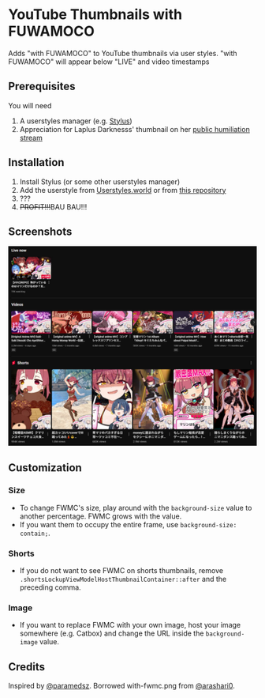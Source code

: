 # YouTube Thumbnails with FUWAMOCO
Adds "with FUWAMOCO" to YouTube thumbnails via user styles. "with FUWAMOCO" will appear below "LIVE" and video timestamps

## Prerequisites
You will need
1. A userstyles manager (e.g. [Stylus](https://github.com/openstyles/stylus))
1. Appreciation for Laplus Darknesss' thumbnail on her [public humiliation stream](https://www.youtube.com/watch?v=_1ffz3ADSNI)

## Installation
1. Install Stylus (or some other userstyles manager)
1. Add the userstyle from [Userstyles.world](https://userstyles.world/style/23517/fuwamoco-everywhere) or from [this repository](/with-fwmc-yt.css)
1. ???
1. <del>PROFIT!!!</del>BAU BAU!!!

## Screenshots
![Sample screenshot on Marine's channel](/with-fwmc-preview.jpg)

## Customization
### Size
- To change FWMC's size, play around with the ```background-size``` value to another percentage. FWMC grows with the value.
- If you want them to occupy the entire frame, use ```background-size: contain;```.
### Shorts
- If you do not want to see FWMC on shorts thumbnails, remove ```.shortsLockupViewModelHostThumbnailContainer::after``` and the preceding comma.
### Image
- If you want to replace FWMC with your own image, host your image somewhere (e.g. Catbox) and change the URL inside the ```background-image``` value.

## Credits
Inspired by [@paramedsz](https://x.com/paramedsz/status/1951152462393450518).
Borrowed with-fwmc.png from [@arashari0](https://github.com/arashari/chrome-ext-with-fwmc).
